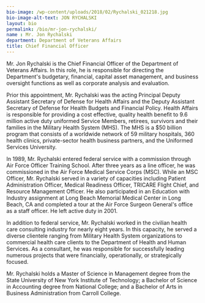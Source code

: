 ```yaml
---
bio-image: /wp-content/uploads/2018/02/Rychalski_021218.jpg
bio-image-alt-text: JON RYCHALSKI
layout: bio
permalink: /bio/mr-jon-rychalski/
name : Mr. Jon Rychalski
department: Department of Veterans Affairs
title: Chief Financial Officer
---
```

  Mr. Jon Rychalski is the Chief Financial Officer of the Department of Veterans Affairs. In this role, he is responsible for directing the Department's budgetary, financial, capital asset management, and business oversight functions as well as corporate analysis and evaluation.
             
  Prior this appointment, Mr. Rychalski was the acting Principal Deputy Assistant Secretary of Defense for Health Affairs and the Deputy Assistant Secretary of Defense for Health Budgets and Financial Policy. Health Affairs is responsible for providing a cost effective, quality health benefit to 9.6 million active duty uniformed Service Members, retirees, survivors and their families in the Military Health System (MHS). The MHS is a $50 billion program that consists of a worldwide network of 59 military hospitals, 360 health clinics, private-sector health business partners, and the Uniformed Services University.
             
  In 1989, Mr. Rychalski entered federal service with a commission through Air Force Officer Training School. After three years as a line officer, he was commissioned in the Air Force Medical Service Corps (MSC). While an MSC Officer, Mr. Rychalski served in a variety of capacities including Patient Administration Officer, Medical Readiness Officer, TRICARE Flight Chief, and Resource Management
             Officer. He also participated in an Education with Industry assignment at Long Beach Memorial Medical Center in Long Beach, CA and completed a tour at the Air Force Surgeon General's office as a staff officer. He left active duty in 2001.
             
  In addition to federal service, Mr. Rychalski worked in the civilian health care consulting industry for nearly eight years. In this capacity, he served a diverse clientele ranging from Military Health System organizations to commercial health care clients to the Department of Health and Human Services. As a consultant, he was responsible for successfully leading numerous projects that were financially, operationally, or strategically focused.
             
  Mr. Rychalski holds a Master of Science in Management degree from the State University of New York Institute of Technology; a Bachelor of Science in Accounting degree from National College; and a Bachelor of Arts in Business Administration from Carroll College.

